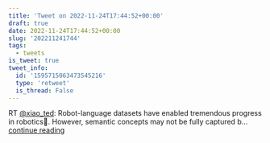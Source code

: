 ```yaml
---
title: 'Tweet on 2022-11-24T17:44:52+00:00'
draft: true
date: 2022-11-24T17:44:52+00:00
slug: '202211241744'
tags:
  - tweets
is_tweet: true
tweet_info:
  id: '1595715063473545216'
  type: 'retweet'
  is_thread: False
---
```




RT [@xiao_ted](https://x.com/xiao_ted): Robot-language datasets have enabled tremendous progress in robotics🤖. However, semantic concepts may not be fully captured b… [continue reading](https://x.com/sytelus/status/1595715063473545216)
